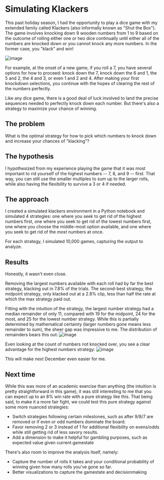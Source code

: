 # Simulating Klackers
This past holiday season, I had the opportunity to play a dice game with my extended family called Klackers (also informally known as "Shut the Box"). The game involves knocking down 9 wooden numbers from 1 to 9 based on the outcome of rolling either one or two dice continually until either all of the numbers are knocked down or you cannot knock any more numbers. In the former case, you "klack" and win!

![image](https://github.com/segravjf/klackers/assets/13812785/fc418f40-e34e-4503-94c5-f52d9135fa47)


For example, at the onset of a new game, if you roll a 7, you have several options for how to proceed: knock down the 7, knock down the 6 and 1, the 5 and 2, the 4 and 3, or even 1 and 2 and 4. After making your first knockdown selections, you continue with the hopes of clearing the rest of the numbers perfectly.

Like any dice game, there is a good deal of luck involved to land the precise sequences needed to perfectly knock down each number. But there's also a strategy to maximize your chance of winning.

## The problem
What is the optimal strategy for how to pick which numbers to knock down and increase your chances of "klacking"?

## The hypothesis
I hypothesized from my experience playing the game that it was most important to rid yourself of the highest numbers -- 7, 8, and 9 -- first. That way, you can still use the smaller multiples to sum up to the larger rolls, while also having the flexibility to survive a 3 or 4 if needed.

## The approach
I created a simulated klackers environment in a Python notebook and simulated 4 strategies: one where you seek to get rid of the highest numbers first, one where you seek to get rid of the lowest numbers first, one where you choose the middle-most option available, and one where you seek to get rid of the *most* numbers at once. 

For each strategy, I simulated 10,000 games, capturing the output to analyze.

## Results
Honestly, it wasn't even close. 

Removing the largest numbers available with each roll had by far the best strategy, klacking out in 7.8% of the trials. The second-best strategy, the midpoint strategy, only klacked out at a 2.8% clip, less than half the rate at which the max strategy paid out.

Fitting with the intuition of the strategy, the largest number strategy had a median remainder of only 11, compared with 19 for the midpoint, 24 for the most, and 25 for the lowest number strategy. While this is partially determined by mathematical certainty (larger numbers gone means less remainder to sum), the sheer gap was impressive to me. The distribution of remainders bears this out:
![image](https://github.com/segravjf/klackers/assets/13812785/cd5fbf3d-54db-4633-bf93-7266946275f6)

Even looking at the count of numbers not knocked over, you see a clear advantage for the highest numbers strategy:
![image](https://github.com/segravjf/klackers/assets/13812785/c3edf1b2-0adb-4cb1-9124-b828d5b7746e)

This will make next December even easier for me.

## Next time
While this was more of an academic exercise than anything (the intuition is pretty straightforward in this game), it was still interesting to me that you can expect up to an 8% win rate with a pure strategy like this. That being said, to make it a more fair fight, we could test this pure strategy against some more nuanced strategies:
* Switch strategies following certain milestones, such as after 9/8/7 are removed or if even or odd numbers dominate the board.
* Favor removing 2 or 3 instead of 1 for additional flexibility on evens/odds while still getting rid of less savory results.
* Add a dimension to make it helpful for gambling purposes, such as expected value given current gamestate

There's also room to improve the analysis itself, namely:
* Capture the number of rolls it takes and your conditional probability of winning given how many rolls you've gone so far.
* Better visualizations to capture the gamestate and decisionmaking



